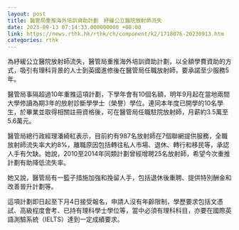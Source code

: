 ```yaml
---
layout: post
title: 醫管局重推海外培訓資助計劃　紓緩公立醫院放射師流失
date: 2023-09-13 07:14:33.000000000 +08:00
link: https://news.rthk.hk/rthk/ch/component/k2/1718076-20230913.htm
categories: rthk
---
```


為紓緩公立醫院放射師流失，醫管局重推海外培訓資助計劃，以全額學費資助的方式，吸引有理科背景的人士到英國進修後在醫管局任職放射師，要承諾至少服務5年。

醫管局事隔超過10年重推這項計劃，下學年會有10個名額，明年9月起在當地兩間大學修讀為期3年的放射診斷學學士（榮譽）學位。連同本年度已開學的10名學生，於畢業並取得相關註冊資格後，可在醫管局任職駐院放射師，月薪約3.5萬至5.6萬元。

醫管局總行政經理潘綺紅表示，目前約有987名放射師在7個聯網提供服務，全職放射師流失率大約8%，離職原因包括轉往私人市場、退休、轉行和移民等，承認人手有欠缺。她說，2010至2014年同類計劃曾經增聘25名放射師，希望今次重推計劃有助降低流失率。

她又說，醫管局有一籃子措施加強和挽留人手，包括退休後重聘、提供特別酬金和改善晉升計劃等。

這項計劃即日起至下月4日接受報名，申請人沒有年齡限制，學歷要求包括文憑試、高級程度會考、已持有理科學士學位等，當中必須有理科科目，亦要在國際英語測驗系統（IELTS）達到一定成績要求。
